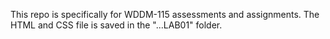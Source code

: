 This repo is specifically for WDDM-115 assessments and assignments.
The HTML and CSS file is saved in the "...LAB01" folder.
